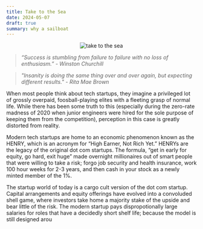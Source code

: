```yaml
---
title: Take to the Sea
date: 2024-05-07
draft: true
summary: why a sailboat
---
```


<figure style="margin:auto; text-align:center; width: 80%;">
	<img src="https://i.gifer.com/M2E.gif" alt="take to the sea"/>
</figure>

> _“Success is stumbling from failure to failure with no loss of enthusiasm.” -  Winston Churchill_

> _"Insanity is doing the same thing over and over again, but expecting different results." - Rita Mae Brown_

When most people think about tech startups, they imagine a privileged lot of grossly overpaid, foosball-playing elites with a fleeting grasp of normal life. While there has been some truth to this (especially during the zero-rate madness of 2020 when junior engineers were hired for the sole purpose of keeping them from the competition), perception in this case is greatly distorted from reality. 

Modern tech startups are home to an economic phenomenon known as the HENRY, which is an acronym for “High Earner, Not Rich Yet.” HENRYs are the legacy of the original dot com startups. The formula, “get in early for equity, go hard, exit huge” made overnight millionaires out of smart people that were willing to take a risk; forgo job security and health insurance, work 100 hour weeks for 2-3 years, and then cash in your stock as a newly minted member of the 1%. 

The startup world of today is a cargo cult version of the dot com startup. Capital arrangements and equity offerings have evolved into a convoluded shell game, where investors take home a majority stake of the upside and bear little of the risk. The modern startup pays dispropotionally large salaries for roles that have a decidedly short shelf life; because the model is still designed arou
<!--stackedit_data:
eyJoaXN0b3J5IjpbLTEyNTY0MTk1NTQsODUwMzE2ODU1LC0xMj
E1OTUyNTk5LDEzMTU3MzgyMzIsNzUxNzkyMTU2LC0xOTE4MTg0
MzUxLDg3MTQwMDUyLDEyNDc0NTUwNTcsMjAwNzYyOTE4MywtMT
M2MTYxMjMwNCwxODYwNjcyNjA3XX0=
-->